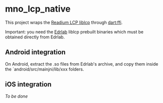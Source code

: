 # mno_lcp_native

This project wraps the [Readium LCP liblcp](https://www.edrlab.org/readium-lcp/how-to-lcp-reading-system-provider/) through [dart:ffi](https://dart.dev/guides/libraries/c-interop). 

Important: you need the [Edrlab](http://edrlab.org) liblcp prebuilt binaries which must be obtained directly from Edrlab.  

## Android integration

On Android, extract the .so files from Edrlab's archive, and copy them inside the `android/src/mainjni/lib/xxx folders.

## iOS integration

*To be done*

